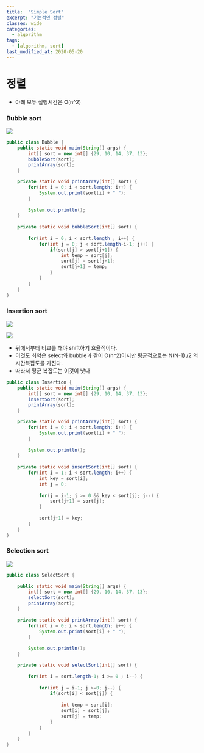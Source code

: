 ```yaml
---
title:  "Simple Sort"
excerpt: "기본적인 정렬"
classes: wide
categories:
  - algorithm
tags:
  - [algorithm, sort]
last_modified_at: 2020-05-20
---
```




# 정렬

* 아래 모두 실행시간은 O(n^2)

### Bubble sort

![]({{site.url}}/assets/images/algo9.PNG)

```java
public class Bubble {
	public static void main(String[] args) {
		int[] sort = new int[] {29, 10, 14, 37, 13};
		bubbleSort(sort);
		printArray(sort);
	}

	private static void printArray(int[] sort) {
		for(int i = 0; i < sort.length; i++) {
			System.out.print(sort[i] + " ");
		}
		
		System.out.println();
	}
	
	private static void bubbleSort(int[] sort) {
		
		for(int i = 0; i < sort.length ; i++) {
			for(int j = 0; j < sort.length-i-1; j++) {
				if(sort[j] > sort[j+1]) {
					int temp = sort[j];
					sort[j] = sort[j+1];
					sort[j+1] = temp;
				}
			}
		}
	}
}
```



### Insertion sort

![]({{site.url}}/assets/images/algo10.PNG)

![]({{site.url}}/assets/images/algo11.PNG)

* 뒤에서부터 비교를 해야 shift하기 효율적이다.
* 이것도 최악은 select와 bubble과 같이 O(n^2)이지만 평균적으로는 N(N-1) /2 의 시간복잡도를 가진다.
* 따라서 평균 복잡도는 이것이 낫다

```java
public class Insertion {
	public static void main(String[] args) {
		int[] sort = new int[] {29, 10, 14, 37, 13};
		insertSort(sort);
		printArray(sort);
	}

	private static void printArray(int[] sort) {
		for(int i = 0; i < sort.length; i++) {
			System.out.print(sort[i] + " ");
		}
		
		System.out.println();
	}
	
	private static void insertSort(int[] sort) {
		for(int i = 1; i < sort.length; i++) {
			int key = sort[i];
			int j = 0;
			
			for(j = i-1; j >= 0 && key < sort[j]; j--) {
				sort[j+1] = sort[j];
			}
			
			sort[j+1] = key;
		}
	}
}
```



### Selection sort

![]({{site.url}}/assets/images/algo8.PNG)

```java
public class SelectSort {
	
	public static void main(String[] args) {
		int[] sort = new int[] {29, 10, 14, 37, 13};
		selectSort(sort);
		printArray(sort);
	}

	private static void printArray(int[] sort) {
		for(int i = 0; i < sort.length; i++) {
			System.out.print(sort[i] + " ");
		}
		
		System.out.println();
	}

	private static void selectSort(int[] sort) {
		
		for(int i = sort.length-1; i >= 0 ; i--) {
			
			for(int j = i-1; j >=0; j--) {
				if(sort[i] < sort[j]) {
					
					int temp = sort[i];
					sort[i] = sort[j];
					sort[j] = temp;
				}
			}
		}
	}
}
```
